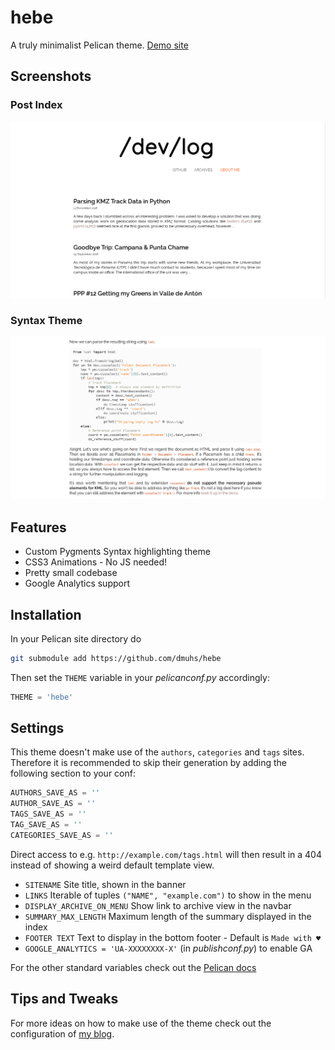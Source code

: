 # hebe

A truly minimalist Pelican theme.
[Demo site](http://dmuhs.com)

## Screenshots

### Post Index

![Post index](screenshot1.png)

### Syntax Theme

![Syntax highlighting](screenshot2.png)

## Features

- Custom Pygments Syntax highlighting theme
- CSS3 Animations - No JS needed!
- Pretty small codebase
- Google Analytics support

## Installation

In your Pelican site directory do

```bash
git submodule add https://github.com/dmuhs/hebe
```

Then set the `THEME` variable in your *pelicanconf.py* accordingly:

```python
THEME = 'hebe'
```

## Settings

This theme doesn't make use of the `authors`, `categories` and `tags` sites. Therefore
it is recommended to skip their generation by adding the following section to your conf:

```python
AUTHORS_SAVE_AS = ''
AUTHOR_SAVE_AS = ''
TAGS_SAVE_AS = ''
TAG_SAVE_AS = ''
CATEGORIES_SAVE_AS = ''
```

Direct access to e.g. `http://example.com/tags.html` will then result in a 404 instead
of showing a weird default template view.

- `SITENAME` Site title, shown in the banner
- `LINKS` Iterable of tuples `("NAME", "example.com")` to show in the menu
- `DISPLAY_ARCHIVE_ON_MENU` Show link to archive view in the navbar
- `SUMMARY_MAX_LENGTH` Maximum length of the summary displayed in the index
- `FOOTER TEXT` Text to display in the bottom footer - Default is `Made with ♥`
- `GOOGLE_ANALYTICS = 'UA-XXXXXXXX-X'` (in *publishconf.py*) to enable GA

For the other standard variables check out the [Pelican docs](http://docs.getpelican.com/en/latest/settings.html)

## Tips and Tweaks

For more ideas on how to make use of the theme check out the configuration of [my blog](https://github.com/dmuhs/dmuhs.github.io).
